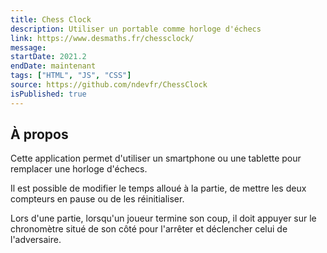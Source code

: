 ```yaml
---
title: Chess Clock
description: Utiliser un portable comme horloge d'échecs
link: https://www.desmaths.fr/chessclock/
message:
startDate: 2021.2
endDate: maintenant
tags: ["HTML", "JS", "CSS"]
source: https://github.com/ndevfr/ChessClock
isPublished: true
---
```


## À propos

Cette application permet d'utiliser un smartphone ou une tablette pour remplacer une horloge d'échecs.

Il est possible de modifier le temps alloué à la partie, de mettre les deux compteurs en pause ou de les réinitialiser.

Lors d'une partie, lorsqu'un joueur termine son coup, il doit appuyer sur le chronomètre situé de son côté pour l'arrêter et déclencher celui de l'adversaire.
